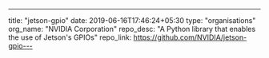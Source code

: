 ---
title: "jetson-gpio"
date: 2019-06-16T17:46:24+05:30
type: "organisations"
org_name: "NVIDIA Corporation"
repo_desc: "A Python library that enables the use of Jetson's GPIOs"
repo_link: https://github.com/NVIDIA/jetson-gpio---
